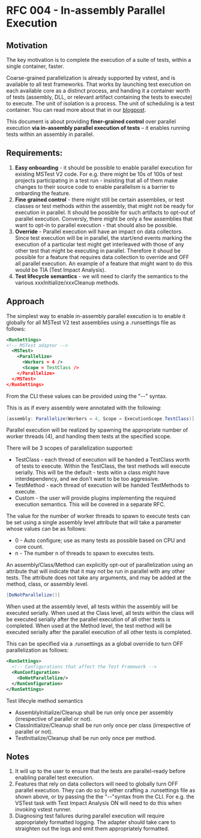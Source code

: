 # RFC 004 - In-assembly Parallel Execution

## Motivation
The key motivation is to complete the execution of a suite of tests, within a single container, faster.

Coarse-grained parallelization is already supported by vstest, and is available to all test frameworks. That works by launching test execution on each available core as a distinct process, and handing it a container worth of tests (assembly, DLL, or relevant artifact containing the tests to execute) to execute. The unit of isolation is a process. The unit of scheduling is a test container. You can read more about that in our [blogpost](https://blogs.msdn.microsoft.com/visualstudioalm/2016/10/10/parallel-test-execution/).

This document is about providing __finer-grained control__ over parallel execution __via in-assembly parallel execution of tests__ – it enables running tests within an assembly in parallel.

## Requirements:
1. **Easy onboarding** - it should be possible to enable parallel execution for existing MSTest V2 code. For e.g. there might be 10s of 100s of test projects participating in a test run - insisting that all of them make changes to their source code to enable parallelism is a barrier to onbarding the feature.
2. **Fine grained control** - there might still be certain assemblies, or test classes or test methods within the assembly, that might not be ready for execution in parallel. It should be possible for such artifacts to opt-out of parallel execution. Conversly, there might be only a few assemblies that want to opt-in to parallel execution - that should also be possible.
3. **Override** - Parallel execution will have an impact on data collectors. Since test execution will be in parallel, the start/end events marking the execution of a particular test might get interleaved with those of any other test that might be executing in parallel. Therefore it shoud be possible for a feature that requires data collection to override and OFF all parallel execution. An example of a feature that might want to do this would be TIA (Test Impact Analysis).
4. **Test lifecycle semantics** - we will need to clarify the semantics to the various xxxInitialize/xxxCleanup methods.

## Approach
The simplest way to enable in-assembly parallel execution is to enable it globally for all MSTest V2 test assemblies using a .runsettings file as follows:
```xml
<RunSettings>
<!-- MSTest adapter -->  
  <MSTest>
    <Parallelize>
      <Workers = 4 />
      <Scope = TestClass />
    </Parallelize>
  </MSTest>
</RunSettings>
```
From the CLI these values can be provided using the "--" syntax.

This is as if every assembly were annotated with the following:
```csharp
[assembly: Parallelize(Workers = 4, Scope = ExecutionScope.TestClass)]
```

Parallel execution will be realized by spawning the appropriate number of worker threads (4), and handing them tests at the specified scope.

There will be 3 scopes of parallelization supported:
- TestClass - each thread of execution will be handed a TestClass worth of tests to execute. Within the TestClass, the test methods will execute serially. This will be the default - tests witin a class might have interdependency, and we don't want to be too aggressive.
- TestMethod - each thread of execution will be handed TestMethods to execute.
- Custom - the user will provide plugins implementing the required execution semantics. This will be covered in a separate RFC. 

The value for the number of worker threads to spawn to execute tests can be set using a single assembly level attribute that will take a parameter whose values can be as follows:
- 0 - Auto configure; use as many tests as possible based on CPU and core count.
- n - The number n of threads to spawn to executes tests.

An assembly/Class/Method can explicitly opt-out of parallelization using an attribute that will indicate that it may not be run in parallel with any other tests. The attribute does not take any arguments, and may be added at the method, class, or assembly level.
```csharp
[DoNotParallelize()]
```
When used at the assembly level, all tests within the assembly will be executed serially.
When used at the Class level, all tests within the class will be executed serially after the parallel execution of all other tests is completed.
When used at the Method level, the test method will be executed serially after the parallel execution of all other tests is completed.

This can be specified via a .runsettings as a global override to turn OFF parallelization as follows:
```xml
<RunSettings>  
  <!-- Configurations that affect the Test Framework -->  
  <RunConfiguration>  
    <DoNotParallelize/> 
  </RunConfiguration>
</RunSettings>
```

Test lifecyle method semantics
- AssemblyInitialize/Cleanup shall be run only once per assembly (irrespective of parallel or not).
- ClassInitialize/Cleanup shall be run only once per class (irrespective of parallel or not).
- TestInitialize/Cleanup shall be run only once per method.


## Notes
1. It will up to the user to ensure that the tests are parallel-ready before enabling parallel test execution.
2. Features that rely on data collectors will need to globally turn OFF parallel execution. They can do so by either crafting a .runsettings file as shown above, or by passing the the "--"syntax from the CLI. For e.g. the VSTest task with Test Impact Analysis ON will need to do this when invoking vstest runner.
3. Diagnosing test failures during parallel execution will require appropriately formatted logging. The adapter should take care to straighten out the logs and emit them appropriately formatted.
